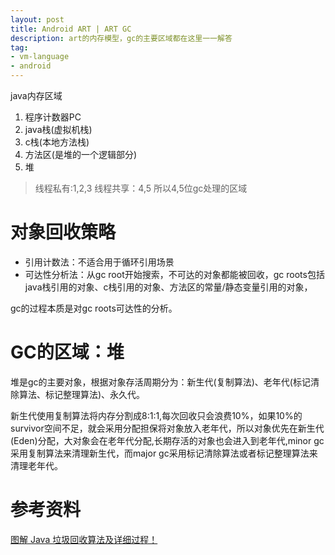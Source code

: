 ```yaml
---
layout: post
title: Android ART | ART GC
description: art的内存模型，gc的主要区域都在这里一一解答
tag: 
- vm-language
- android
---
```


java内存区域
1. 程序计数器PC
2. java栈(虚拟机栈)
3. c栈(本地方法栈)
4. 方法区(是堆的一个逻辑部分)
5. 堆

> 线程私有:1,2,3  线程共享：4,5 所以4,5位gc处理的区域

# 对象回收策略

- 引用计数法：不适合用于循环引用场景
- 可达性分析法：从gc root开始搜索，不可达的对象都能被回收，gc roots包括java栈引用的对象、c栈引用的对象、方法区的常量/静态变量引用的对象，

gc的过程本质是对gc roots可达性的分析。

# GC的区域：堆

堆是gc的主要对象，根据对象存活周期分为：新生代(复制算法)、老年代(标记清除算法、标记整理算法)、永久代。

新生代使用复制算法将内存分割成8:1:1,每次回收只会浪费10%，如果10%的survivor空间不足，就会采用分配担保将对象放入老年代，所以对象优先在新生代(Eden)分配，大对象会在老年代分配,长期存活的对象也会进入到老年代,minor gc 采用复制算法来清理新生代，而major gc采用标记清除算法或者标记整理算法来清理老年代。



# 参考资料

[图解 Java 垃圾回收算法及详细过程！](https://xie.infoq.cn/article/9d4830f6c0c1e2df0753f9858)